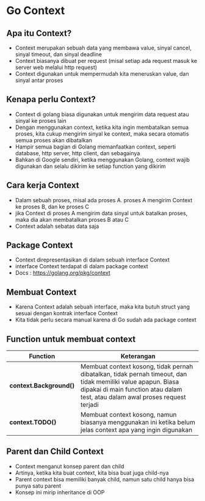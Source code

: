 # Go Context
## Apa itu Context?
- Context merupakan sebuah data yang membawa value, sinyal cancel, sinyal timeout, dan sinyal deadline
- Context biasanya dibuat per request (misal setiap ada request masuk ke server web melalui http request)
- Context digunakan untuk mempermudah kita meneruskan value, dan sinyal antar proses

## Kenapa perlu Context?
- Context di golang biasa digunakan untuk mengirim data request atau sinyal ke proses lain
- Dengan menggunakan context, ketika kita ingin membatalkan semua proses, kita cukup mengirim sinyal ke context, maka secara otomatis semua proses akan dibatalkan
- Hampir semua bagian di Golang memanfaatkan context, seperti database, http server, http client, dan sebagainya
- Bahkan di Google sendiri, ketika menggunakan Golang, context wajib digunakan dan selalu dikirim ke setiap function yang dikirim

## Cara kerja Context
- Dalam sebuah proses, misal ada proses A. proses A mengirim Context ke proses B, dan ke proses C
- jika Context di proses A mengirim data sinyal untuk batalkan proses, maka dia akan membatalkan proses B atau C
- Context adalah sebatas data saja

## Package Context
- Context direpresentasikan di dalam sebuah interface Context
- interface Context terdapat di dalam package context
- Docs : https://golang.org/pkg/context

## Membuat Context
- Karena Context adalah sebuah interface, maka kita butuh struct yang sesuai dengan kontrak interface Context
- Kita tidak perlu secara manual karena di Go sudah ada package context

## Function untuk membuat context
| **Function**             | **Keterangan**                                                                                                                                                                                 |
|--------------------------|------------------------------------------------------------------------------------------------------------------------------------------------------------------------------------------------|
| **context.Background()** | Membuat context kosong, tidak pernah dibatalkan, tidak pernah timeout, dan tidak memiliki value apapun. Biasa dipakai di main function atau dalam test, atau dalam awal proses request terjadi |
| **context.TODO()**       | Membuat context kosong, namun biasanya menggunakan ini ketika belum jelas context apa yang ingin digunakan                                                                                             |

## Parent dan Child Context
- Context menganut konsep parent dan child
- Artinya, ketika kita buat context, kita bisa buat juga child-nya
- Parent context bisa memiliki banyak child, namun satu child hanya bisa punya satu parent
- Konsep ini mirip inheritance di OOP
